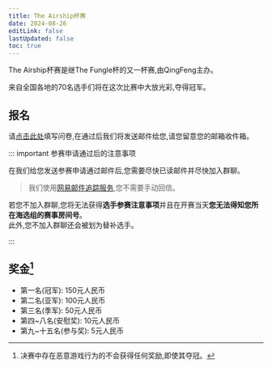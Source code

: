 ```yaml
---
title: The Airship杯赛
date: 2024-08-26
editLink: false
lastUpdated: false
toc: true
---
```


The Airship杯赛是继The Fungle杯的又一杯赛,由QingFeng主办。

来自全国各地的70名选手们将在这次比赛中大放光彩,夺得冠军。

## 报名

请[点击此处](https://docs.qq.com/form/page/DU1BoQUJiVVlSbUVR)填写问卷,在通过后我们将发送邮件给您,请您留意您的邮箱收件箱。

::: important 参赛申请通过后的注意事项

在我们给您发送参赛申请通过邮件后,您需要尽快已读邮件并尽快加入群聊。
> 我们使用[网易邮件追踪服务](https://help.mail.163.com/faqDetail.do?code=d7a5dc8471cd0c0e8b4b8f4f8e49998b374173cfe9171305fa1ce630d7f67ac20df66a754cf25c46),您不需要手动回信。

若您不加入群聊,您将无法获得**选手参赛注意事项**并且在开赛当天**您无法得知您所在海选组的赛事房间号**。\
此外,您不加入群聊还会被划为替补选手。

:::

## 奖金[^1]

- 第一名(冠军): 150元人民币
- 第二名(亚军): 100元人民币
- 第三名(季军): 50元人民币
- 第四~八名(安慰奖): 10元人民币
- 第九~十五名(参与奖): 5元人民币

[^1]: 决赛中存在恶意游戏行为的不会获得任何奖励,即使其夺冠。